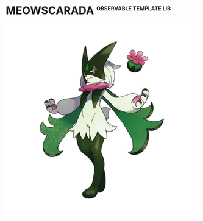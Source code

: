 # MEOWSCARADA <sup style="font-size: .5em">OBSERVABLE TEMPLATE LIB</sup>

![MEOWSCARADA](../../../../../docs/assets/images/meowscarada.webp)
